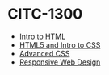 # CITC-1300
<ul>
<li><a href="intro_to_html/index.html">Intro to HTML</a></li>
<li><a href="HTML5_intro_to_css/index.html">HTML5 and Intro to CSS</a></li>
<li><a href="adv_css/index.html">Advanced CSS</a></li>
<li><a href="force/index.html">Responsive Web Design</a></li>

</ul>

